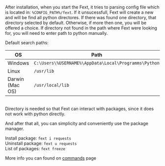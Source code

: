 After installation, when you start the Fext, it tries to parsing config file which is located in: `%CONFIG_PATH%/fext`. If it unsucessfull, Fext will create a new and will be find all python directores. If there was found one directory, that directory selected by default. Otherwise, if more then one, you will be offered a choice. If directory not found in the path where Fext were looking for, you will need to enter path to python manually.

Default search paths:

OS|Path
--|--
Windows|`C:\Users\%USERNAME%\AppData\Local\Programms\Python`
Linux|`/usr/lib`
Darwin (Mac OS)|`/usr/local/lib`

<br>Directory is needed so that Fext can interact with packages, since it does not work with python directly.

And after that all, you can simplicity and conveniently use the package manager.

Install package: `fext i requests`<br>
Uninstall package: `fext u requests`<br>
List of packages: `fext freeze`

More info you can found on [commands](../cmd/cli) page
